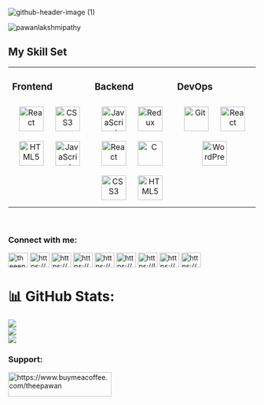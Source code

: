 ![github-header-image (1)](https://user-images.githubusercontent.com/67837564/187055873-8ce923dc-449d-445f-8ced-3047ff97fd7c.png)

<p align="left"> <img src="https://komarev.com/ghpvc/?username=pawanlakshmipathy&label=Profile%20views&color=0e75b6&style=flat" alt="pawanlakshmipathy" /> </p>
  
## My Skill Set  
<table><tr><td valign="top" width="33%">



### Frontend  
<div align="center">  
<img style="margin: 10px" src="https://profilinator.rishav.dev/skills-assets/react-original-wordmark.svg" alt="React" height="50" />  
<img style="margin: 10px" src="https://profilinator.rishav.dev/skills-assets/css3-original-wordmark.svg" alt="CSS3" height="50" />  
<img style="margin: 10px" src="https://profilinator.rishav.dev/skills-assets/html5-original-wordmark.svg" alt="HTML5" height="50" />  
<img style="margin: 10px" src="https://profilinator.rishav.dev/skills-assets/javascript-original.svg" alt="JavaScript" height="50" />    
</div>

</td><td valign="top" width="33%">



### Backend  
<div align="center">  
<img style="margin: 10px" src="https://profilinator.rishav.dev/skills-assets/javascript-original.svg" alt="JavaScript" height="50" />   
<img style="margin: 10px" src="https://profilinator.rishav.dev/skills-assets/redux-original.svg" alt="Redux" height="50" />  
<img style="margin: 10px" src="https://profilinator.rishav.dev/skills-assets/react-original-wordmark.svg" alt="React" height="50" />  
<img style="margin: 10px" src="https://profilinator.rishav.dev/skills-assets/c-original.svg" alt="C" height="50" />  
<img style="margin: 10px" src="https://profilinator.rishav.dev/skills-assets/css3-original-wordmark.svg" alt="CSS3" height="50" />  
<img style="margin: 10px" src="https://profilinator.rishav.dev/skills-assets/html5-original-wordmark.svg" alt="HTML5" height="50" />  
</div>

</td><td valign="top" width="33%">

### DevOps  
<div align="center">  
<img style="margin: 10px" src="https://profilinator.rishav.dev/skills-assets/git-scm-icon.svg" alt="Git" height="50" />  
<img style="margin: 10px" src="https://profilinator.rishav.dev/skills-assets/react-original-wordmark.svg" alt="React" height="50" />  
<img style="margin: 10px" src="https://profilinator.rishav.dev/skills-assets/wordpress.png" alt="WordPress" height="50" />  
</div>

</td></tr></table>  

<br/>  
<h3 align="left">Connect with me:</h3>
<p align="left">
<a href="https://twitter.com/theeepawan" target="blank"><img align="center" src="https://raw.githubusercontent.com/rahuldkjain/github-profile-readme-generator/master/src/images/icons/Social/twitter.svg" alt="theeepawan" height="30" width="40" /></a>
<a href="https://linkedin.com/in/https://www.linkedin.com/in/pawanlakshmipathy/" target="blank"><img align="center" src="https://raw.githubusercontent.com/rahuldkjain/github-profile-readme-generator/master/src/images/icons/Social/linked-in-alt.svg" alt="https://www.linkedin.com/in/pawanlakshmipathy/" height="30" width="40" /></a>
<a href="https://stackoverflow.com/users/https://stackoverflow.com/users/19525120/pawan-kumar" target="blank"><img align="center" src="https://raw.githubusercontent.com/rahuldkjain/github-profile-readme-generator/master/src/images/icons/Social/stack-overflow.svg" alt="https://stackoverflow.com/users/19525120/pawan-kumar" height="30" width="40" /></a>
<a href="https://fb.com/https://www.facebook.com/pawanlakshmipathy/" target="blank"><img align="center" src="https://raw.githubusercontent.com/rahuldkjain/github-profile-readme-generator/master/src/images/icons/Social/facebook.svg" alt="https://www.facebook.com/pawanlakshmipathy/" height="30" width="40" /></a>
<a href="https://instagram.com/https://www.instagram.com/theepawan/" target="blank"><img align="center" src="https://raw.githubusercontent.com/rahuldkjain/github-profile-readme-generator/master/src/images/icons/Social/instagram.svg" alt="https://www.instagram.com/theepawan/" height="30" width="40" /></a>
<a href="https://www.hackerrank.com/https://www.hackerrank.com/pawanakshmipathy" target="blank"><img align="center" src="https://raw.githubusercontent.com/rahuldkjain/github-profile-readme-generator/master/src/images/icons/Social/hackerrank.svg" alt="https://www.hackerrank.com/pawanakshmipathy" height="30" width="40" /></a>
<a href="https://www.leetcode.com/https://leetcode.com/pawanlakshmipathy/" target="blank"><img align="center" src="https://raw.githubusercontent.com/rahuldkjain/github-profile-readme-generator/master/src/images/icons/Social/leet-code.svg" alt="https://leetcode.com/pawanlakshmipathy/" height="30" width="40" /></a>
<a href="https://www.hackerearth.com/https://www.hackerearth.com/@pawanlakshmipathy" target="blank"><img align="center" src="https://raw.githubusercontent.com/rahuldkjain/github-profile-readme-generator/master/src/images/icons/Social/hackerearth.svg" alt="https://www.hackerearth.com/@pawanlakshmipathy" height="30" width="40" /></a>
<a href="https://auth.geeksforgeeks.org/user/https://auth.geeksforgeeks.org/user/pawanlakshmipathy/profile" target="blank"><img align="center" src="https://raw.githubusercontent.com/rahuldkjain/github-profile-readme-generator/master/src/images/icons/Social/geeks-for-geeks.svg" alt="https://auth.geeksforgeeks.org/user/pawanlakshmipathy/profile" height="30" width="40" /></a>
</p>

# 📊 GitHub Stats:
![](https://github-readme-stats.vercel.app/api?username=Pawanlakshmipathy&theme=dark&hide_border=false&include_all_commits=false&count_private=false)<br/>
![](https://github-readme-streak-stats.herokuapp.com/?user=Pawanlakshmipathy&theme=dark&hide_border=false)<br/>
![](https://github-readme-stats.vercel.app/api/top-langs/?username=Pawanlakshmipathy&theme=dark&hide_border=false&include_all_commits=false&count_private=false&layout=compact)



<h3 align="left">Support:</h3>
<p><a href="https://www.buymeacoffee.com/https://www.buymeacoffee.com/theepawan"> <img align="left" src="https://cdn.buymeacoffee.com/buttons/v2/default-yellow.png" height="50" width="210" alt="https://www.buymeacoffee.com/theepawan" /></a></p><br><br>





